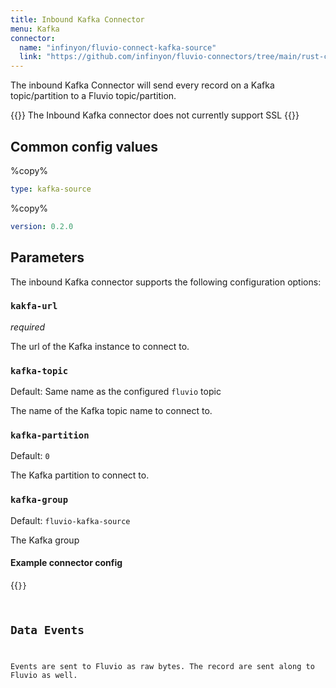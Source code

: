 ```yaml
---
title: Inbound Kafka Connector
menu: Kafka
connector:
  name: "infinyon/fluvio-connect-kafka-source"
  link: "https://github.com/infinyon/fluvio-connectors/tree/main/rust-connectors/sources/kafka"
---
```


The inbound Kafka Connector will send every record on a Kafka topic/partition to a Fluvio topic/partition.

{{<caution>}}
The Inbound Kafka connector does not currently support SSL
{{</caution>}}

## Common config values

%copy%
```yaml
type: kafka-source
```

%copy%
```yaml
version: 0.2.0
```

## Parameters

The inbound Kafka connector supports the following configuration options:

###  `kakfa-url`
*required*

The url of the Kafka instance to connect to.

### `kafka-topic`
Default: Same name as the configured `fluvio` topic

The name of the Kafka topic name to connect to.

### `kafka-partition`
Default: `0`

The Kafka partition to connect to.

### `kafka-group`
Default: `fluvio-kafka-source`

The Kafka group

#### Example connector config

{{<code file="code-blocks/connectors/inbound-examples/inbound-kafka.yaml" lang="yaml" copy=true >}}

## Data Events

Events are sent to Fluvio as raw bytes. The record are sent along to Fluvio as well.
